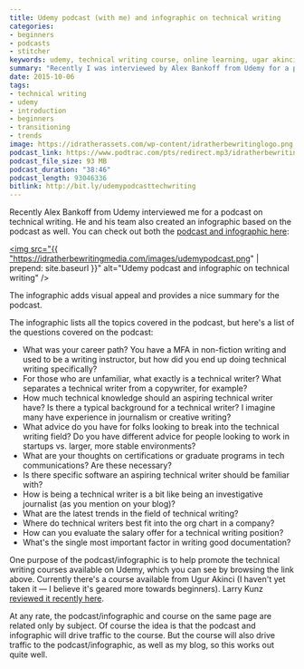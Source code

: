 ```yaml
---
title: Udemy podcast (with me) and infographic on technical writing
categories:
- beginners
- podcasts
- stitcher
keywords: udemy, technical writing course, online learning, ugar akinci
summary: "Recently I was interviewed by Alex Bankoff from Udemy for a podcast on the field of technical writing. The Udemy team also created an infographic about the topics covered in the podcast."
date: 2015-10-06
tags:
- technical writing
- udemy
- introduction
- beginners
- transitioning
- trends
image: https://idratherassets.com/wp-content/idratherbewritinglogo.png
podcast_link: https://www.podtrac.com/pts/redirect.mp3/idratherbewritingmedia.com/podcasts/tomjohnsonudemy.mp3
podcast_file_size: 93 MB
podcast_duration: "38:46"
podcast_length: 93046336
bitlink: http://bit.ly/udemypodcasttechwriting
---
```


Recently Alex Bankoff from Udemy interviewed me for a podcast on technical writing. He and his team also created an infographic based on the podcast as well. You can check out both the [podcast and infographic here](https://www.udemy.com/technical-writing-and-editing/#interview):

<a href="https://www.udemy.com/technical-writing-and-editing/#interview"><img src="{{ "https://idratherbewritingmedia.com/images/udemypodcast.png" | prepend: site.baseurl }}" alt="Udemy podcast and infographic on technical writing" /></a>

The infographic adds visual appeal and provides a nice summary for the podcast.

The infographic lists all the topics covered in the podcast, but here's a list of the questions covered on the podcast:

* What was your career path? You have a MFA in non-fiction writing and used to be a writing instructor, but how did you end up doing technical writing specifically?
* For those who are unfamiliar, what exactly is a technical writer? What separates a technical writer from a copywriter, for example? 
* How much technical knowledge should an aspiring technical writer have? Is there a typical background for a technical writer? I imagine many have experience in journalism or creative writing?
* What advice do you have for folks looking to break into the technical writing field? Do you have different advice for people looking to work in startups vs. larger, more stable environments?
* What are your thoughts on certifications or graduate programs in tech communications? Are these necessary?
* Is there specific software an aspiring technical writer should be familiar with?
* How is being a technical writer is a bit like being an investigative journalist (as you mention on your blog)?
* What are the latest trends in the field of technical writing?
* Where do technical writers best fit into the org chart in a company?
* How can you evaluate the salary offer for a technical writing position?
* What's the single most important factor in writing good documentation?

One purpose of the podcast/infographic is to help promote the technical writing courses available on Udemy, which you can see by browsing the link above. Currently there's a course available from Ugur Akinci (I haven't yet taken it &mdash; I believe it's geared more towards beginners). Larry Kunz [reviewed it recently here](https://larrykunz.wordpress.com/2015/07/28/review-learn-technical-writing-online-course-from-udemy/).

At any rate, the podcast/infographic and course on the same page are related only by subject. Of course the idea is that the podcast and infographic will drive traffic to the course. But the course will also drive traffic to the podcast/infographic, as well as my blog, so this works out quite well. 




